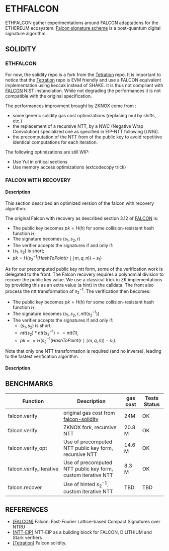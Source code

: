 # ETHFALCON

ETHFALCON gather experimentations around FALCON adaptations for the ETHEREUM ecosystem. [Falcon signature scheme](https://falcon-sign.info/) is a post-quantum digital signature algorithm. 


## SOLIDITY 

### ETHFALCON 

For now, the solidity repo is a fork from the 
[Tetration](https://github.com/Tetration-Lab/falcon-solidity/blob/main/src/Falcon.sol) repo.
It is important to notice that the 
[Tetration](https://github.com/Tetration-Lab/falcon-solidity/blob/main/src/Falcon.sol) repo is EVM friendly and use a FALCON equivalent implementation using keccak instead of SHAKE.
It is thus not compliant with [FALCON](https://falcon-sign.info/falcon.pdf) NIST instanciation.
While not degrading the performances it is not compatible with the original specification.

The performances improvment brought by ZKNOX come from :
- some generic solidity gas cost optimizations (replacing mul by shifts, etc.)
- the replacement of a recursive NTT, by a NWC (Negative Wrap Convolution) specialized one as specified in EIP-NTT following [LN16].
- the precomputation of the NTT from of the public key to avoid repetitive identical computations for each iteration.

The following optimizations are still WIP:
- Use Yul in critical sections
- Use memory access optimizations (extcodecopy trick)


### FALCON WITH RECOVERY
#### Description
This section described an optimized version of the falcon with recovery algorithm. 

The original Falcon with recovery as described section 3.12 of [FALCON](https://falcon-sign.info/falcon.pdf) is:
- The public key becomes $pk=H(h)$ for some collision-resistant hash function $H$;
- The signature becomes $(s_1, s_2, r)$ 
- The verifier accepts the signatures if and only if:
- $(s_1, s_2)$ is short;
- $pk=H(s_2^{-1}(HashToPoint(r\mid\mid m,q,n))-s_1)$


As for our precomputed public key ntt form, some of the verification work is delegated to the
front. The Falcon recovery requires a polynomial division to recover the public key value. We use a classical trick in ZK implementations by providing this as an extra value (a hint) in the calldata. The front also process the ntt transformation of $s_2^{-1}$.
The verification then becomes:
- The public key becomes $pk=H(h)$ for some collision-resistant hash function $H$;
- The signature becomes $(s_1, s_2, r, ntt(s_2^{-1}))$ 
- The verifier accepts the signatures if and only if:
    - $(s_1, s_2)$ is short;
    - $ntt(s_2)*ntt(s_2^{-1})==ntt(1)$;
    - $pk==H(s_2^{-1}(HashToPoint(r\mid\mid m,q,n))-s_1)$.

Note that only one NTT transformation is required (and no inverse), leading to the fastest verification algorithm.

#### Description


## BENCHMARKS

| Function                   | Description               | gas cost | Tests Status |
|------------------------|---------------------|---------------------|---------------------|
| falcon.verify       | original gas cost from [falcon-solidity](https://github.com/Tetration-Lab/falcon-solidity/blob/main/src/Falcon.sol)         | 24M | OK|
| falcon.verify      | ZKNOX fork, recursive NTT | 20.8 M| OK|
| falcon.verify_opt         | Use of precomputed NTT public key form, recursive NTT | 14.6 M| OK|
| falcon.verify_iterative         | Use of precomputed NTT public key form, custom iterative NTT | 8.3 M| OK|
| falcon.recover         | Use of hinted $s_2^{-1}$, custom iterative NTT | TBD| TBD|



## REFERENCES
- [[FALCON]](https://falcon-sign.info/falcon.pdf) Falcon: Fast-Fourier Lattice-based
Compact Signatures over NTRU
- [[NTT-EIP]]() NTT-EIP as a building block for FALCON, DILITHIUM and Stark verifiers 
- [[Tetration]](https://github.com/Tetration-Lab/falcon-solidity/blob/main/src/Falcon.sol) Falcon solidity.
